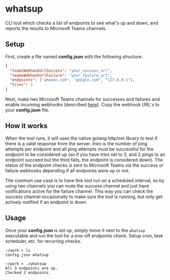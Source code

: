 # whatsup

CLI tool which checks a list of endpoints to see what's up and down, and reports the results to Microsoft Teams channels.

## Setup

First, create a file named **config.json** with the following structure:

```json
{
  "teamsWebhookUrlSuccess": "your_success_url",
  "teamsWebhookUrlFailure": "your_failure_url",
  "endpoints": ["amazon.com", "google.com", "127.0.0.1"],
  "tries": 3
}
```

Next, make two Microsoft Teams channels for successes and failures and enable incoming webhooks (described [here](https://learn.microsoft.com/en-us/microsoftteams/platform/webhooks-and-connectors/how-to/add-incoming-webhook?tabs=dotnet#create-incoming-webhooks-1)). Copy the webhook URL's to your **config.json** file.

## How it works

When the tool runs, it will uses the native golang http/net library to test if there is a valid response from the server. _tries_ is the number of ping attempts per endpoint and all ping attempts must be successful for the endpoint to be considered up (so if you have _tries_ set to 3, and 2 pings to an endpoint succeed but the third fails, the endpoint is considered down). The status of the endpoint checks is sent to Microsoft Teams via the success or failure webhooks depending if all endpoints were up or not.

The common use case is to have this tool run on a scheduled interval, so by using two channels you can mute the success channel and just have notifications active for the failure channel. This way you can check the success channel occasionally to make sure the tool is running, but only get actively notified if an endpoint is down.

## Usage

Once your **config.json** is set up, simply move it next to the `whatsup` executable and run the tool for a one-off endpoints check. Setup cron, task scheduler, etc. for recurring checks.

```shell
~/work > ls
config.json whatsup

~/work > ./whatsup
All 3 endpoints are up.
Checked 3 endpoints.
```
